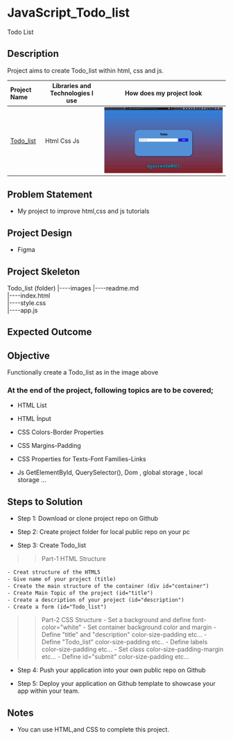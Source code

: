 # JavaScript_Todo_list
Todo List



## Description
Project aims to create Todo_list within html, css and js.

  Project Name       |Libraries and Technologies I use     |How does my project look   
:-------------------------|-------------------------|-------------------------
[Todo_list](https://ugurcansarici.github.io/HTML-CSS-JS-ToDo-Project/)| Html Css Js |![Todo_list](Todo.gif)


## Problem Statement
- My project to improve html,css and js tutorials

## Project Design

- Figma 

## Project Skeleton 


Todo_list (folder)
|----images
|----readme.md                 
|----index.html  
|----style.css  
|----app.js
       
       

## Expected Outcome

## Objective

Functionally create a Todo_list as in the image above

### At the end of the project, following topics are to be covered;

- HTML List

- HTML İnput

- CSS Colors-Border Properties

- CSS Margins-Padding

- CSS Properties for Texts-Font Families-Links

- Js GetElementById, QuerySelector(),  Dom , global storage , local storage ...


## Steps to Solution
  
- Step 1: Download or clone project repo on Github 

- Step 2: Create project folder for local public repo on your pc

- Step 3: Create Todo_list

>>Part-1 HTML Structure

	- Creat structure of the HTML5
	- Give name of your project (title)
	- Create the main structure of the container (div id="container")
	- Create Main Topic of the project (id="title")
	- Create a description of your project (id="description")
	- Create a form (id="Todo_list")
	

>>Part-2 CSS Structure
	- Set a background and define font-color="white"
	- Set container background color and margin
	- Define "title" and "description" color-size-padding etc...
	- Define "Todo_list" color-size-padding etc..
	- Define labels color-size-padding etc... 
	- Set class color-size-padding-margin etc...
	- Define id="submit" color-size-padding etc...
	
- Step 4: Push your application into your own public repo on Github

- Step 5: Deploy your application on Github template to showcase your app within your team.

## Notes

- You can use HTML,and CSS to complete this project.

